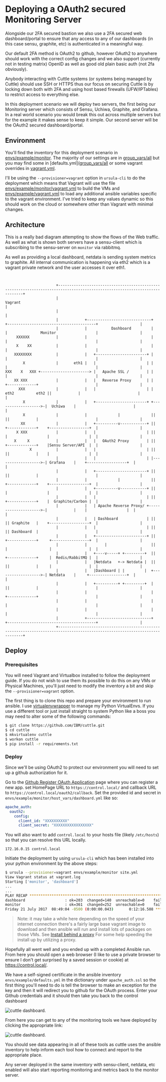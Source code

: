 # Deploying a OAuth2 secured Monitoring Server

Alongside our 2FA secured bastion we also use a 2FA secured web dashboard/portal
to ensure that any access to any of our dashboards (in this case sensu, graphite, etc)
is authenticated in a meaningful way.

Our default 2FA method is OAuth2 to github, however OAuth2 to anywhere should work
with the correct config changes and we also support (currently not in testing matrix)
OpenID as well as good old plain basic auth (not 2fa obviously).

Anybody interacting with Cuttle systems (or systems being managed by Cuttle) should
use SSH or HTTPS thus our focus on securing Cuttle is by locking down both with 2FA
and using host based firewalls (UFW/IPTables) to restrict access to everything else.

In this deployment scenario we will deploy two servers, the first being our Monitoring
server which consists of Sensu, Uchiwa, Graphite, and Grafana.  In a real world scenario
you would break this out across multiple servers but for the example it makes sense
to keep it simple.  Our second server will be the OAuth2 secured dashboard/portal.

## Environment

You'll find the inventory for this deployment scenario in [envs/example/monitor](envs/example/monitor).
The majority of our settings are in [group_vars/all](envs/example/monitor/group_vars/all.yml)
but you may find some in [defaults.yml]([group_vars/all](envs/example/defaults.yml) or
some vagrant overrides in [vagrant.yml](envs/example/vagrant.yml).

I'll be using the `--provisioner=vagrant` option in `ursula-cli` to do the deployment
which means that Vagrant will use the file [envs/example/monitor/vagrant.yml](envs/example/monitor/vagrant.yml)
to build the VMs and [envs/example/vagrant.yml](envs/example/vagrant.yml) to load
any additional ansible variables specific to the vagrant environment.  I've tried to
keep any values dynamic so this should work on the cloud or somewhere other than
Vagrant with minimal changes.

## Architecture

This is a really bad diagram attempting to show the flows of the
Web traffic.  As well as what is shown both servers have a sensu-client
which is subscribing to the sensu-server on `monitor` via rabbitmq.

As well as providing a local dashboard, netdata is sending system metrics
to graphite. All internal communication is happening via eth2 which is
a vagrant private network and the user accesses it over eth1.

```


                       +----------------------------------------------------------------------------------------------------------------------------+
                       |                                                     Vagrant                                                                |
                       |                                                                                                                            |
                       |            +-----------------------------+                    +----------------------------------------+                   |
                       |            |           Dashboard         |                    |               Monitor                  |                   |
     XXXXXX            |            |                             |                    |                                        |                   |
     X    XX           |            |                             |                    |                                        |                   |
    XXXXXXXX           |            |   +-----------------------+ |                    |                                        |                   |
        X              |       eth1 |   |                       | |                    |                                        |                   |
XXX    X   XXX +----------------------> |   Apache SSL /        | |                    |                                        |                   |
    XX XXX             |            |   |   Reverse Proxy       | |                    +-------------+                          |                   |
      XXX              |            |   |                       | | eth2          eth2 ||            |                          |                   |
        X              |            |   +-----------------------+ +------------------->-|  Uchiwa    |                          |                   |
        X              |            |              |              ||                   ||            |                          |                   |
       XX              |            |   +----------v------------+ ||                   +-------------+    +------------------+  |                   |
     X XXX             |            |   |                       | ||                   |                  |                  |  |                   |
    X     X            |            |   |   OAuth2 Proxy        | ||                   +-------------+    |Sensu Server/API  |  |                   |
           X           |            |   |                       | ||                   ||            |    |                  |  |                   |
                       |            |   |                       | |------------------->-| Grafana    |    +------------------+  |                   |
                       |            |   +-----------------------+ ||                   ||            |                          |                   |
                       |            |              |              ||                   +-------------+    +------------------+  |                   |
                       |            |   +----------v------------+ ||                   |                  |                  |  |                   |
                       |            |   |                       | ||                   +-------------+    |  Graphite/Carbon |  |                   |
                       |            |   | Apache Reverse Proxy/ +--------------------->-|            |    |                  |  |                   |
                       |            |   | Dashboard             | ||                   || Graphite   |    +------------------+  |                   |
                       |            |   |                       | ||                   || Dashboard  |                          |                   |
                       |            |   +-----------------------+ ||                   +-------------+     +-----------------+  |                   |
                       |            |        |                    ||                   |                   |                 |  |                   |
                       |            |   +----v-----+ +---------+  ||                   +-------------+     |  Redis/RabbitMQ |  |                   |
                       |            |   |Netdata   +-> Netdata |  ||                   ||            |     |                 |  |                   |
                       |            |   |Dashboard | |         |  +------------------->-| Netdata    |     +-----------------+  |                   |
                       |            |   +----------+ +---------+  |                    ||            |                          |                   |
                       |            |                             |                    +-------------+                          |                   |
                       |            |                             |                    |                                        |                   |
                       |            |                             |                    |                                        |                   |
                       |            +-----------------------------+                    +----------------------------------------+                   |
                       +----------------------------------------------------------------------------------------------------------------------------+
```

## Deploy

### Prerequisites

You will need Vagrant and Virtualbox installed to follow the deployment guide.
If you do not wish to use them its possible to do this on any VMs or Physical
Machines, you'll just need to modify the inventory a bit and skip the
`--provisioner=vagrant` option.

The first thing is to clone this repo and prepare your environment to run ansible.
I use [virtualenvwrapper](https://virtualenvwrapper.readthedocs.io/en/latest/) to
manage my Python VirtualEnvs.  If you use a different tool or just install straight
to system Python like a boss you may need to alter some of the following commands:

```bash
$ git clone https://github.com/IBM/cuttle.git
$ cd cuttle
$ mkvirtualenv cuttle
$ workon cuttle
$ pip install -r requirements.txt
```

### Deploy

Since we'll be using OAuth2 to protect our environment you will need to set up
a github authorization for it.

Go to the [Github Register OAuth Application](https://github.com/settings/applications/new) page
where you can register a new app.  set HomePage URL to `https://control.local/` and
callback URL to `https://control.local/oauth2/callback`.  Set the provided id and secret
in `envs/example/monitor/host_vars/dashboard.yml` like so:

```yaml
apache_auth:
  oauth2:
    config:
      client_id: "XXXXXXXXXX"
      client_secret: "XXXXXXXXXXXXXXXXX"
````

You will also want to add `control.local` to your hosts file (likely `/etc/hosts`) so
that you can resolve this URL locally.

```
172.16.0.15 control.local
```

Initiate the deployment by using `ursula-cli` which has been installed into your
python environment by the above steps:

```bash
$ ursula --provisioner=vagrant envs/example/monitor site.yml
View Vagrant status at vagrant.log
Starting ['monitor', 'dashboard']
...
...
PLAY RECAP ********************************************************************
dashboard                  : ok=203  changed=140  unreachable=0    failed=0
monitor                    : ok=361  changed=252  unreachable=0    failed=0
Friday 21 July 2017  08:49:04 -0500 (0:00:00.043)       0:12:16.508 ***********
```

> Note: it may take a while here depending on the speed of your internet connection
there's a fairly large base vagrant image to download and then ansible will run and
install lots of packages on those VMs.  See [Install behind a proxy](/README.md#run-behind-a-docker-proxy-for-local-dev)
For some help speeding the install up by utilizing a proxy.

Hopefully all went well and you ended up with a completed Ansible run.  From
here you should open a web browser (I like to use a private browser to ensure I
don't get surprised by a saved session or cookie) at https://control.local/.

We have a self-signed certificate in the ansible inventory `envs/example/defaults.yml`
in the dictionary under `apache_auth.ssl` so the first thing you'll need to do
is tell the browser to make an exception for the key and then it will redirect
you to github for the OAuth process. Enter your Github credentials and it should then take
you back to the control dashboard

![cuttle dashboard](images/deploy_monitor_dashboard_1.png "Cuttle Dashboard").

From here you can get to any of the monitoring tools we have deployed by clicking the
appropriate link:

![cuttle dashboard](images/deploy_monitor_dashboard_2.png "Cuttle Dashboard 2").

You should see data appearing in all of these tools as cuttle uses the ansible
inventory to help inform each tool how to connect and report to the appropriate
place.

Any server deployed in the same inventory with sensu-client, netdata, etc enabled
will also start reporting monitoring and metrics back to the monitor server.


